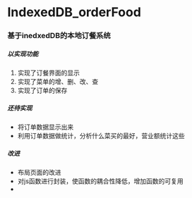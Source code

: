 # IndexedDB_orderFood
<h3>基于inedxedDB的本地订餐系统</h3>
<h5>以实现功能</h5>
<ol>
<li>实现了订餐界面的显示</li>
<li>实现了菜单的增、删、改、查</li>
<li>实现了订单的保存</li>
</ol>
<h5>还待实现</h5>
<ul>
<li>将订单数据显示出来</li>
<li>利用订单数据做统计，分析什么菜买的最好，营业额统计这些</li>
</ul>
<h5>改进</h5>
<ul>
<li>布局页面的改进</li>
<li>对js函数进行封装，使函数的耦合性降低，增加函数的可复用</li>
<li></li>
</ul>
